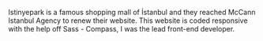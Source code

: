Istinyepark is a famous shopping mall of İstanbul and they reached McCann Istanbul Agency to renew their website. This website is coded responsive with the help off Sass - Compass, I was the lead front-end developer.
